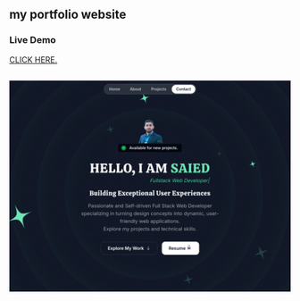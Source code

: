 ## my portfolio website

### Live Demo

<a href="https://portfoio-v1-saied83.vercel.app/">CLICK HERE.</a>

##

![](https://github.com/saied83/portfolio/blob/main/portfolio.png?raw=true)
